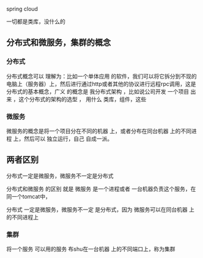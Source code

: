 spring cloud 

一切都是类库，没什么的









##  分布式和微服务，集群的概念

### 分布式

分布式概念可以 理解为：比如一个单体应用 的软件，我们可以将它拆分到不现的电脑上（服务器）上，然后进行通过http或者其他的协议进行远程rpc调用，这是分布式的基本概念，广义 的概念是 我分布式架构 ，比如说公司开发 一个项目 出来 ，这个分布式的架构的选型 ， 用什么 类库，组件，这些

### 微服务

微服务的概念是将一个项目分在不同的机器 上，或者分布在同台机器 上的不同进程 上，然后可以 独立运行，自己 自成一派。







## 两者区别 

分布式一定是微服务，微服务不一定是分布式

分布式和微服务 的区别 就是 微服务 是一个进程或者 一台机器负责这个服务，在同一个tomcat中， 

分布式 一定是微服务，微服务不一定 是分布式，因为 微服务可以在同台机器 上的不同进程上







### 集群

将一个服务 可以用的服务 布shu在一台机器 上的不同端口上，称为集群













